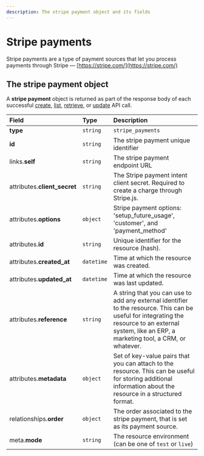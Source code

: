```yaml
---
description: The stripe payment object and its fields
---
```


# Stripe payments

Stripe payments are a type of payment sources that let you process payments through Stripe — [https://stripe.com/](https://stripe.com/)

## The stripe payment object

A **stripe payment** object is returned as part of the response body of each successful [create](https://docs.commercelayer.io/api/resources/stripe_payments/create_stripe_payment), [list](https://docs.commercelayer.io/api/resources/stripe_payments/list_stripe_payments), [retrieve](https://docs.commercelayer.io/api/resources/stripe_payments/retrieve_stripe_payment), or [update](https://docs.commercelayer.io/api/resources/stripe_payments/update_stripe_payment) API call.

| Field | Type | Description |
| :--- | :--- | :--- |
| **type** | `string` | `stripe_payments` |
| **id** | `string` | The stripe payment unique identifier |
| links.**self** | `string` | The stripe payment endpoint URL |
| attributes.**client\_secret** | `string` | The Stripe payment intent client secret. Required to create a charge through Stripe.js. |
| attributes.**options** | `object` | Stripe payment options: 'setup\_future\_usage', 'customer', and 'payment\_method' |
| attributes.**id** | `string` | Unique identifier for the resource \(hash\). |
| attributes.**created\_at** | `datetime` | Time at which the resource was created. |
| attributes.**updated\_at** | `datetime` | Time at which the resource was last updated. |
| attributes.**reference** | `string` | A string that you can use to add any external identifier to the resource. This can be useful for integrating the resource to an external system, like an ERP, a marketing tool, a CRM, or whatever. |
| attributes.**metadata** | `object` | Set of key-value pairs that you can attach to the resource. This can be useful for storing additional information about the resource in a structured format. |
| relationships.**order** | `object` | The order associated to the stripe payment, that is set as its payment source. |
| meta.**mode** | `string` | The resource environment \(can be one of `test` or `live`\) |

